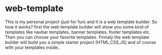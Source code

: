 # web-template
This is my personal project (just for fun) and it is a web template builder. So how it works? first the web template builder will show you some kind of templates like navbar templates, banner templates, footer tamplates etc. Then you can choose your favorite templates. Finnaly the web template builder will build you a simple starter project (HTML,CSS,JS) and of course with your templates inside..
